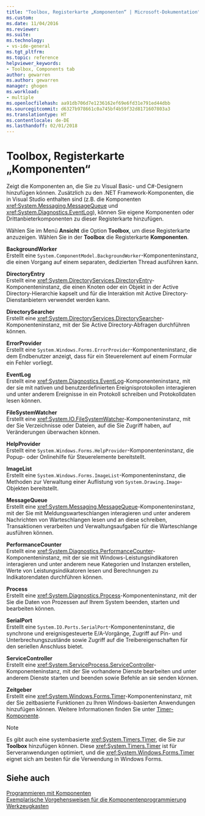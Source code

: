 ```yaml
---
title: "Toolbox, Registerkarte „Komponenten“ | Microsoft-Dokumentation"
ms.custom: 
ms.date: 11/04/2016
ms.reviewer: 
ms.suite: 
ms.technology:
- vs-ide-general
ms.tgt_pltfrm: 
ms.topic: reference
helpviewer_keywords:
- Toolbox, Components tab
author: gewarren
ms.author: gewarren
manager: ghogen
ms.workload:
- multiple
ms.openlocfilehash: aa91db706d7e1236162ef69e6fd31e791ed44dbb
ms.sourcegitcommit: d6327b978661c0a745bf4b59f32d8171607803a3
ms.translationtype: HT
ms.contentlocale: de-DE
ms.lasthandoff: 02/01/2018
---
```

# <a name="toolbox-components-tab"></a>Toolbox, Registerkarte „Komponenten“

Zeigt die Komponenten an, die Sie zu Visual Basic- und C#-Designern hinzufügen können. Zusätzlich zu den .NET Framework-Komponenten, die in Visual Studio enthalten sind (z.B. die Komponenten <xref:System.Messaging.MessageQueue> und <xref:System.Diagnostics.EventLog>), können Sie eigene Komponenten oder Drittanbieterkomponenten zu dieser Registerkarte hinzufügen.
  
 Wählen Sie im Menü **Ansicht** die Option **Toolbox**, um diese Registerkarte anzuzeigen. Wählen Sie in der **Toolbox** die Registerkarte **Komponenten**.  
  
 **BackgroundWorker**  
 Erstellt eine `System.ComponentModel.BackgroundWorker`-Komponenteninstanz, die einen Vorgang auf einem separaten, dedizierten Thread ausführen kann.  
  
 **DirectoryEntry**  
 Erstellt eine <xref:System.DirectoryServices.DirectoryEntry>-Komponenteninstanz, die einen Knoten oder ein Objekt in der Active Directory-Hierarchie kapselt und für die Interaktion mit Active Directory-Dienstanbietern verwendet werden kann.  
  
 **DirectorySearcher**  
 Erstellt eine <xref:System.DirectoryServices.DirectorySearcher>-Komponenteninstanz, mit der Sie Active Directory-Abfragen durchführen können.  
  
 **ErrorProvider**  
 Erstellt eine `System.Windows.Forms.ErrorProvider`-Komponenteninstanz, die dem Endbenutzer anzeigt, dass für ein Steuerelement auf einem Formular ein Fehler vorliegt.  
  
 **EventLog**  
 Erstellt eine <xref:System.Diagnostics.EventLog>-Komponenteninstanz, mit der sie mit nativen und benutzerdefinierten Ereignisprotokollen interagieren und unter anderem Ereignisse in ein Protokoll schreiben und Protokolldaten lesen können.
  
 **FileSystemWatcher**  
 Erstellt eine <xref:System.IO.FileSystemWatcher>-Komponenteninstanz, mit der Sie Verzeichnisse oder Dateien, auf die Sie Zugriff haben, auf Veränderungen überwachen können.
  
 **HelpProvider**  
 Erstellt eine `System.Windows.Forms.HelpProvider`-Komponenteninstanz, die Popup- oder Onlinehilfe für Steuerelemente bereitstellt.  
  
 **ImageList**  
 Erstellt eine `System.Windows.Forms.ImageList`-Komponenteninstanz, die Methoden zur Verwaltung einer Auflistung von `System.Drawing.Image`-Objekten bereitstellt.  
  
 **MessageQueue**  
 Erstellt eine <xref:System.Messaging.MessageQueue>-Komponenteninstanz, mit der Sie mit Meldungswarteschlangen interagieren und unter anderem Nachrichten von Warteschlangen lesen und an diese schreiben, Transaktionen verarbeiten und Verwaltungsaufgaben für die Warteschlange ausführen können.

 **PerformanceCounter**  
 Erstellt eine <xref:System.Diagnostics.PerformanceCounter>-Komponenteninstanz, mit der sie mit Windows-Leistungsindikatoren interagieren und unter anderem neue Kategorien und Instanzen erstellen, Werte von Leistungsindikatoren lesen und Berechnungen zu Indikatorendaten durchführen können.
  
 **Process**  
 Erstellt eine <xref:System.Diagnostics.Process>-Komponenteninstanz, mit der Sie die Daten von Prozessen auf Ihrem System beenden, starten und bearbeiten können.
  
 **SerialPort**  
 Erstellt eine `System.IO.Ports.SerialPort`-Komponenteninstanz, die synchrone und ereignisgesteuerte E/A-Vorgänge, Zugriff auf Pin- und Unterbrechungszustände sowie Zugriff auf die Treibereigenschaften für den seriellen Anschluss bietet.  
  
 **ServiceController**  
 Erstellt eine <xref:System.ServiceProcess.ServiceController>-Komponenteninstanz, mit der Sie vorhandene Dienste bearbeiten und unter anderem Dienste starten und beenden sowie Befehle an sie senden können.
  
 **Zeitgeber**  
 Erstellt eine <xref:System.Windows.Forms.Timer>-Komponenteninstanz, mit der Sie zeitbasierte Funktionen zu Ihren Windows-basierten Anwendungen hinzufügen können. Weitere Informationen finden Sie unter [Timer-Komponente](/dotnet/framework/winforms/controls/timer-component-windows-forms).  
  
> [!NOTE]
>  Es gibt auch eine systembasierte <xref:System.Timers.Timer>, die Sie zur **Toolbox** hinzufügen können. Diese <xref:System.Timers.Timer> ist für Serveranwendungen optimiert, und die <xref:System.Windows.Forms.Timer> eignet sich am besten für die Verwendung in Windows Forms.  
  
## <a name="see-also"></a>Siehe auch

[Programmieren mit Komponenten](http://msdn.microsoft.com/Library/d4d4fcb4-e0b8-46b3-b679-7ee0026eb9e3)  
[Exemplarische Vorgehensweisen für die Komponentenprogrammierung](http://msdn.microsoft.com/Library/373cacf7-479e-4b05-991c-5cb18824e913)  
[Werkzeugkasten](../../ide/reference/toolbox.md)